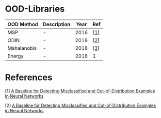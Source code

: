 # OOD-Libraries

| OOD Method | Description | Year | Ref |
|-------|-------|-------| -------|
| MSP | - | 2016 | [[1]](#ref1) |
| ODIN | - | 2018 | [[2]](#ref2) |
| Mahalanobis | - | 2018 | [[3]](#ref2) |
| Energy | - | 2018 | 1 |

# References

<div id="ref1"></div> 

[1] [A Baseline for Detecting Misclassified and Out-of-Distribution Examples in Neural Networks](https://arxiv.org/pdf/1610.02136)

<div id="ref2"></div> 

[2] [A Baseline for Detecting Misclassified and Out-of-Distribution Examples in Neural Networks](https://arxiv.org/pdf/1610.02136)